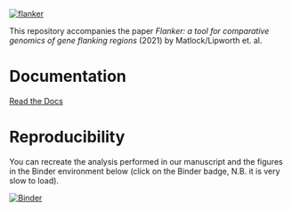 [![flanker](https://github.com/wtmatlock/flanker/blob/main/docs/frontpage.png)](https://flanker.readthedocs.io/en/latest/ "Read the Docs")

This repository accompanies the paper *Flanker: a tool for comparative genomics of gene flanking regions* (2021) by Matlock/Lipworth et. al.

# Documentation
[Read the Docs](https://flanker.readthedocs.io/en/latest/)

# Reproducibility
You can recreate the analysis performed in our manuscript and the figures in the Binder environment below (click on the Binder badge, N.B. it is very slow to load).

[![Binder](https://mybinder.org/badge_logo.svg)](https://mybinder.org/v2/gh/samlipworth/Flanker-Reproducible-Example/main?filepath=flanker.rmd?urlpath=rstudio)
